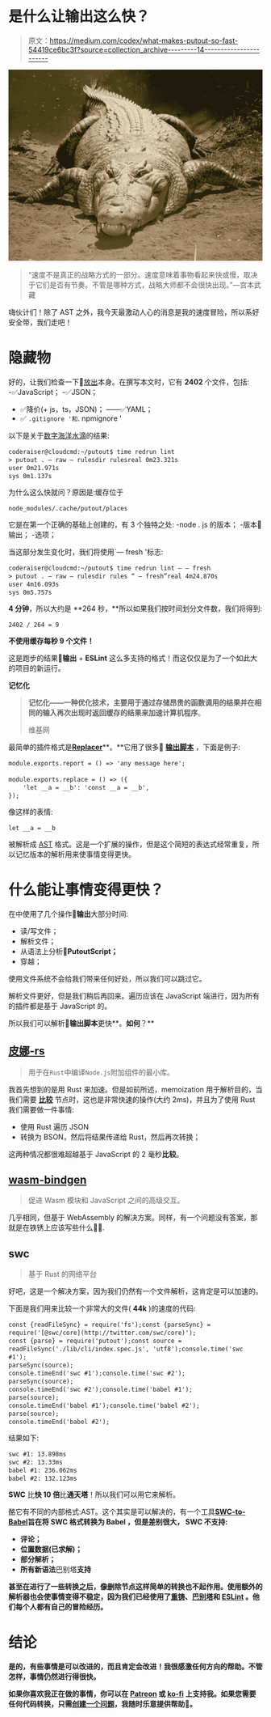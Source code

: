 # 是什么让输出这么快？

> 原文：<https://medium.com/codex/what-makes-putout-so-fast-54419ce6bc3f?source=collection_archive---------14----------------------->

![](img/1e5ba2fb48abd05fbc26ad13da937183.png)

> “速度不是真正的战略方式的一部分。速度意味着事物看起来快或慢，取决于它们是否有节奏。不管是哪种方式，战略大师都不会很快出现。”—宫本武藏

嗨伙计们！除了 AST 之外，我今天最激动人心的消息是我的速度冒险，所以系好安全带，我们走吧！

# 隐藏物

好的，让我们检查一下🐊[放出](https://github.com/coderaiser/putout)本身。在撰写本文时，它有 **2402** 个文件，包括:
-✅JavaScript；
-✅JSON；
- ✅降价(+ js，ts，JSON)；
——✅YAML；
- ✅ `.gitignore '和`. npmignore '

以下是关于[数字海洋水滴](https://m.do.co/c/331c4947c5df)的结果:

```
coderaiser@cloudcmd:~/putout$ time redrun lint
> putout . — raw — rulesdir rulesreal 0m23.321s
user 0m21.971s
sys 0m1.137s
```

为什么这么快就问？原因是:缓存位于

```
node_modules/.cache/putout/places
```

它是在第一个正确的基础上创建的，有 3 个独特之处:
-node . js 的版本；
-版本🐊输出；
-选项；

当这部分发生变化时，我们将使用`— fresh '标志:

```
coderaiser@cloudcmd:~/putout$ time redrun lint — — fresh
> putout . — raw — rulesdir rules “ — fresh”real 4m24.870s
user 4m16.093s
sys 0m5.757s
```

**4 分钟**，所以大约是 **264 秒，**所以如果我们按时间划分文件数，我们将得到:

```
2402 / 264 = 9
```

**不使用缓存每秒 9 个文件！**

这是跑步的结果🐊**输出** + **ESLint** 这么多支持的格式！而这仅仅是为了一个如此大的项目的新运行。

**记忆化**

> **记忆化——一种优化技术，主要用于通过存储昂贵的函数调用的结果并在相同的输入再次出现时返回缓存的结果来加速计算机程序**。
> 
> 维基网

最简单的插件格式是[**Replacer**](https://github.com/coderaiser/putout/tree/master/packages/engine-runner#replacer)**。**它用了很多🦎 [**输出脚本**](https://github.com/coderaiser/putout/blob/master/docs/putout-script.md#-putoutscript) ，下面是例子:

```
module.exports.report = () => 'any message here';

module.exports.replace = () => ({
    'let __a = __b': 'const __a = __b',
});
```

像这样的表情:

```
let __a = __b
```

被解析成 [AST](https://github.com/coderaiser/putout/blob/master/docs/the-book-of-ast.md#the-book-of-ast) 格式。这是一个扩展的操作，但是这个简短的表达式经常重复，所以记忆版本的解析用来使事情变得更快。

# 什么能让事情变得更快？

在中使用了几个操作🐊**输出**大部分时间:

*   读/写文件；
*   解析文件；
*   从语法上分析🦎**PutoutScript；**
*   穿越；

使用文件系统不会给我们带来任何好处，所以我们可以跳过它。

解析文件更好，但是我们稍后再回来。遍历应该在 JavaScript 端进行，因为所有的插件都是基于 JavaScript 的。

所以我们可以解析🦎**输出脚本**更快**。**如何**？**

## [皮娜-rs](https://github.com/napi-rs/napi-rs)

> 用于在`Rust`中编译`Node.js`附加组件的最小库。

我首先想到的是用 Rust 来加速。但是如前所述，memoization 用于解析目的，当我们需要 [**比较**](https://github.com/coderaiser/putout/tree/master/packages/compare#readme) 节点时，这也是非常快速的操作(大约 2ms)，并且为了使用 Rust 我们需要做一件事情:

*   使用 Rust 遍历 JSON
*   转换为 BSON，然后将结果传递给 Rust，然后再次转换；

这两种情况都很难超越基于 JavaScript 的 2 毫秒**比较**。

## [wasm-bindgen](https://github.com/rustwasm/wasm-bindgen)

> 促进 Wasm 模块和 JavaScript 之间的高级交互。

几乎相同，但基于 WebAssembly 的解决方案。同样，有一个问题没有答案，那就是在铁锈上应该写些什么🤷‍♂️.

## swc

> 基于 Rust 的网络平台

好吧，这是一个解决方案，因为我们仍然有一个文件解析，这肯定是可以加速的。

下面是我们用来比较一个非常大的文件( **44k** )的速度的代码:

```
const {readFileSync} = require('fs');const {parseSync} = require('[@swc/core](http://twitter.com/swc/core)');
const {parse} = require('putout');const source = readFileSync('./lib/cli/index.spec.js', 'utf8');console.time('swc #1');
parseSync(source);
console.timeEnd('swc #1');console.time('swc #2');
parseSync(source);
console.timeEnd('swc #2');console.time('babel #1');
parse(source);
console.timeEnd('babel #1');console.time('babel #2');
parse(source);
console.timeEnd('babel #2');
```

结果如下:

```
swc #1: 13.898ms
swc #2: 13.33ms
babel #1: 236.062ms
babel #2: 132.123ms
```

**SWC** 比**快 10 倍**比**通天塔**！所以我们可以用它来解析。

酪它有不同的内部格式:AST。这个其实是可以解决的，有一个工具[**SWC-to-Babel**](https://github.com/coderaiser/swc-to-babel)**旨在将 **SWC** 格式转换为 **Babel** ，但是差别很大， **SWC** 不支持:**

*   **评论；**
*   **位置数据(已求解)；**
*   **部分解析；**
*   **所有新语法**巴别塔**支持**

**甚至在进行了一些转换之后，像删除节点这样简单的转换也不起作用。使用额外的解析器也会使事情变得不稳定，因为我们已经使用了[重铸](https://github.com/benjamn/recast)、[巴别塔](https://babeljs.io/)和 [ESLint](https://eslint.org/) 。他们每个人都有自己的冒险经历。**

# **结论**

**是的，有些事情是可以改进的，而且肯定会改进！我很感激任何方向的帮助。不管怎样，事情仍然进行得很快。**

**如果你喜欢我正在做的事情，你可以在 [Patreon](https://www.patreon.com/coderaiser) 或 [ko-fi](https://ko-fi.com/coderaiser) 上支持我。如果您需要任何代码转换，只需[创建一个问题](https://github.com/coderaiser/putout/issues/new)，我随时乐意提供帮助🙂。**